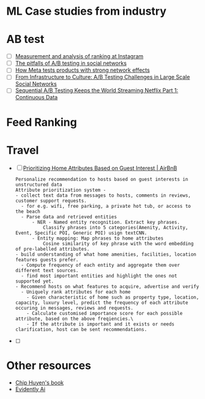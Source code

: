 # ML Case studies from industry

# AB test
- [ ] [Measurement and analysis of ranking at Instagram](https://www.facebook.com/watch/?v=1856120757994353)
- [ ] [The pitfalls of A/B testing in social networks](https://tech.okcupid.com/the-pitfalls-of-a-b-testing-in-social-networks-17d631d7b20d)
- [ ] [How Meta tests products with strong network effects](https://medium.com/@AnalyticsAtMeta/how-meta-tests-products-with-strong-network-effects-96003a056c2c)
- [ ] [From Infrastructure to Culture: A/B Testing Challenges in Large Scale Social Networks ](dl.acm.org/doi/10.1145/2783258.2788602)
- [ ] [Sequential A/B Testing Keeps the World Streaming Netflix Part 1: Continuous Data](https://netflixtechblog.com/sequential-a-b-testing-keeps-the-world-streaming-netflix-part-1-continuous-data-cba6c7ed49df)
# Feed Ranking


# Travel
- [ ] [Prioritizing Home Attributes Based on Guest Interest | AirBnB](https://medium.com/airbnb-engineering/prioritizing-home-attributes-based-on-guest-interest-3c49b827e51a)

      Personalize recommendation to hosts based on guest interests in unstructured data
      Attribute prioritization system -
      - collect text data from messages to hosts, comments in reviews, customer support requests.
        - for e.g. wifi, free parking, a private hot tub, or access to the beach
        - Parse data and retrieved entities
            - NER - Named entity recognition. Extract key phrases.
                Classify phrases into 5 categories(Amenity, Activity, Event, Specific POI, Generic POI) usign textCNN.
            - Entity mapping: Map phrases to home attributes
                Cosine similarity of key phrase with the word embedding of pre-labelled attributes.
      - build understanding of what home amenities, facilities, location features guests prefer.
        - Compute frequency of each entity and aggregate them over different text sources.
        - find most important entities and highlight the ones not supported yet.
      - Recommend hosts on what features to acquire, advertise and verify
        - Uniquely rank attributes for each home
          - Given characteristic of home such as property type, location, capacity, luxury level, predict the frequency of each attribute occuring in messages, reviews and requests.
          - Calculate customised importance score for each possible attribute, based on the above freqiencies.\
          - If the attribute is important and it exists or needs clarification, host can be sent recommendations.
- [ ] 
# Other resources
- [Chip Huyen's book](https://github.com/chiphuyen/machine-learning-systems-design/blob/master/content/case-studies.md)
- [Evidently Ai](https://www.evidentlyai.com/ml-system-design)
